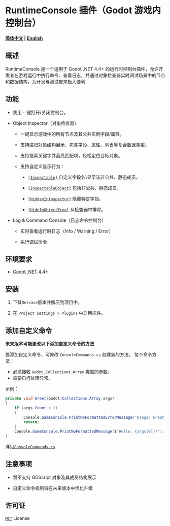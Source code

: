# RuntimeConsole 插件（Godot 游戏内控制台）

**[简体中文](README.md) | [English](README_en.md)**

## 概述
RuntimeConsole 是一个适用于 Godot .NET 4.4+ 的运行时控制台插件，允许开发者在游戏运行中执行命令、查看日志，并通过对象检查器实时调试场景中的节点和数据结构，为开发与测试带来极大便利

## 功能

- 使用 `~` 键打开/关闭控制台。

- Object Inspector（对象检查器）
    
    * 一键显示游戏中的所有节点及其公共实例字段/属性。
    
    * 支持递归对象结构展示，包含字段、属性、列表等复合数据类型。
    
    * 支持搜索关键字并高亮匹配项，轻松定位目标对象。
    
    * 支持自定义显示行为：
    
        * [`[Inspectable]`](/ObjectInspectorWindow/ObjectInspectorWindow.cs/#L340) 自定义字段名\显示该非公共、静态成员。

        * [`[InspectableObject]`](/ObjectInspectorWindow/ObjectInspectorWindow.cs/#L351) 包括非公共、静态成员。

        * [`[HiddenInInspector]`](/ObjectInspectorWindow/ObjectInspectorWindow.cs/#L361) 隐藏特定字段。
        
        * [`[HideInObjectTree]`](/ObjectInspectorWindow/ObjectInspectorWindow.cs/#L366) 从检查器中排除。

- Log & Command Console（日志命令控制台）

    * 实时查看运行时日志（Info / Warning / Error）

    * 执行调试命令

## 环境要求

- [Godot .NET 4.4+](https://godotengine.org/download/windows/)

## 安装

1. 下载`Release`版本并解压到项目中。

2. 在 `Project Settings > Plugins` 中启用插件。


## 添加自定义命令

**未来版本可能更改以下添加自定义命令的方法**

要添加自定义命令，可修改 `ConsoleCommands.cs` 创建新的方法。
每个命令方法：
- 必须接收 `Godot.Collections.Array` 类型的参数。
- 需要自行处理异常。

示例：
```csharp
private void Greet(Godot.Collections.Array args)
{
    if (args.Count < 1)
    {
        Console.GameConsole.PrintNoFormattedErrorMessage("Usage: Greet <name>");
        return;
    }
    Console.GameConsole.PrintNoFormattedMessage($"Hello, {args[0]}!");
}
```

详见[`ConsoleCommands.cs`](/ConsoleCommands.cs)

## 注意事项

- 暂不支持 GDScript 对象及其成员结构展示

- 自定义命令机制将在未来版本中优化升级

## 许可证

[`MIT`](https://mit-license.org/) License